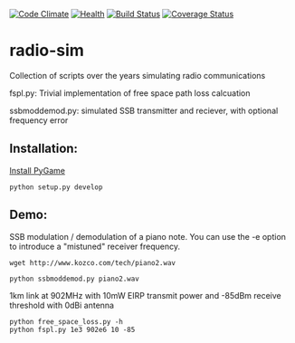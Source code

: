 [![Code Climate](https://codeclimate.com/github/scienceopen/radioutils/badges/gpa.svg)](https://codeclimate.com/github/scienceopen/radioutils)
[![Health](https://landscape.io/github/scienceopen/radioutils/master/landscape.png)](https://landscape.io/github/scienceopen/radioutils/master)
[![Build Status](https://travis-ci.org/scienceopen/radioutils.svg?branch=master)](https://travis-ci.org/scienceopen/radioutils)
[![Coverage Status](https://coveralls.io/repos/scienceopen/radioutils/badge.svg)](https://coveralls.io/r/scienceopen/radioutils)

radio-sim
=========

Collection of scripts over the years simulating radio communications

fspl.py: Trivial implementation of free space path loss calcuation

ssbmoddemod.py: simulated SSB transmitter and reciever, with optional frequency error


Installation:
-------------
[Install PyGame](https://scivision.co/python-pygame-installation/)


    python setup.py develop

Demo:
-----
SSB modulation / demodulation of a piano note.  You can use the -e option to introduce a "mistuned" receiver frequency.

    wget http://www.kozco.com/tech/piano2.wav
    
    python ssbmoddemod.py piano2.wav



1km link at 902MHz with 10mW EIRP transmit power and -85dBm receive threshold with 0dBi antenna

    python free_space_loss.py -h
    python fspl.py 1e3 902e6 10 -85

